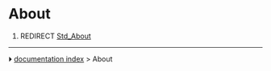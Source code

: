 # About
1.  REDIRECT [Std_About](Std_About.md)



---
⏵ [documentation index](../README.md) > About
